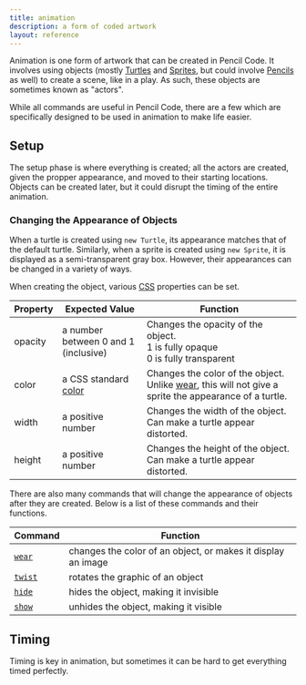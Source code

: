 ```yaml
---
title: animation
description: a form of coded artwork
layout: reference
---
```


Animation is one form of artwork that can be created in Pencil Code. It involves using objects (mostly [Turtles](Turtle.html) and [Sprites](Sprite.html), but could involve [Pencils](Pencil.html) as well) to create a scene, like in a play. As such, these objects are sometimes known as "actors". 

While all commands are useful in Pencil Code, there are a few which are specifically designed to be used in animation to make life easier. 

## Setup

The setup phase is where everything is created; all the actors are created, given the propper appearance, and moved to their starting locations. Objects can be created later, but it could disrupt the timing of the entire animation. 

### Changing the Appearance of Objects

When a turtle is created using `new Turtle`, its appearance matches that of the default turtle. Similarly, when a sprite is created using `new Sprite`, it is displayed as a semi-transparent gray box. However, their appearances can be changed in a variety of ways. 

When creating the object, various [CSS](http://www.w3schools.com/css/default.asp) properties can be set. 

| Property | Expected Value                        | Function                                                                                                            |
|----------|---------------------------------------|---------------------------------------------------------------------------------------------------------------------|
| opacity  |  a number between 0 and 1 (inclusive) | Changes the opacity of the object. <br>1 is fully opaque<br>0 is fully transparent                                  |
| color    | a CSS standard [color](colors.html)   | Changes the color of the object. Unlike [wear](wear.html), this will not give a sprite the appearance of a turtle.  |
| width    | a positive number                     | Changes the width of the object. Can make a turtle appear distorted.                                                |
| height   | a positive number                     | Changes the height of the object. Can make a turtle appear distorted.                                               |

There are also many commands that will change the appearance of objects after they are created. Below is a list of these commands and their functions. 

| Command               | Function                                                     |
|-----------------------|--------------------------------------------------------------|
| [`wear`](wear.html)   | changes the color of an object, or makes it display an image |
| [`twist`](twist.html) | rotates the graphic of an object                             |
| [`hide`](hide.html)   | hides the object, making it invisible                        |
| [`show`](show.html)   | unhides the object, making it visible                        |

## Timing

Timing is key in animation, but sometimes it can be hard to get everything timed perfectly. 
